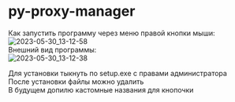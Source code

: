 # py-proxy-manager
Как запустить программу через меню правой кнопки мыши:  
![2023-05-30_13-12-58](https://github.com/N0rmalUser/py-proxy-manager/assets/104172267/5d093536-bc1b-4ab6-9830-1b48209eae06)  
Внешний вид программы:  
![2023-05-30_13-12-38](https://github.com/N0rmalUser/py-proxy-manager/assets/104172267/544f5f9e-eeae-4736-97eb-67b7915875fe)  

Для установки тыкнуть по setup.exe с правами администратора  
После установки файлы можно удалить  
В будущем допилю кастомные названия для кнопочки  
